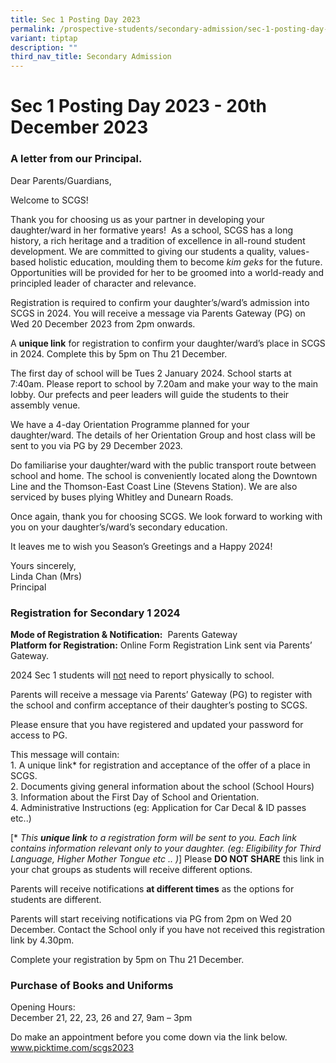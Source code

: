 ```yaml
---
title: Sec 1 Posting Day 2023
permalink: /prospective-students/secondary-admission/sec-1-posting-day-2023/
variant: tiptap
description: ""
third_nav_title: Secondary Admission
---
```

<h1><strong>Sec 1 Posting Day 2023 - 20th December 2023</strong></h1><h3><strong>A letter from our Principal.</strong></h3><p>Dear Parents/Guardians,</p><p>Welcome to SCGS!</p><p></p><p>Thank you for choosing us as your partner in developing your daughter/ward in her formative years!&nbsp; As a school, SCGS has a long history, a rich heritage and a tradition of excellence in all-round student development.&nbsp;We are committed&nbsp;to giving our&nbsp;students&nbsp;a quality, values-based holistic education, moulding them to become <em>kim geks</em> for the future. Opportunities will be provided for her to be groomed into a world-ready and principled leader of character and relevance.&nbsp;&nbsp;&nbsp;</p><p>Registration is required to confirm your daughter’s/ward’s admission into SCGS in 2024. You will receive a message via Parents Gateway (PG) on Wed 20 December&nbsp;2023 from 2pm onwards.</p><p>A&nbsp;<strong>unique link</strong>&nbsp;for registration to confirm your daughter/ward’s place in SCGS in 2024. Complete this by&nbsp;5pm on Thu 21 December.&nbsp;</p><p>The first day of school will be&nbsp;Tues 2 January 2024.&nbsp;School starts at 7:40am.&nbsp;Please report to school by 7.20am and make your way to the main lobby. Our prefects and peer leaders will guide the students to&nbsp;their assembly venue.</p><p>We have a&nbsp;4-day&nbsp;Orientation Programme planned for&nbsp;your daughter/ward.&nbsp;The details of her Orientation Group and host class will be sent to you via PG by 29 December 2023.&nbsp;</p><p>Do familiarise your daughter/ward with the public transport route between school and home.&nbsp;The school is conveniently located along the Downtown Line and the Thomson-East Coast Line (Stevens Station). We are also serviced by buses plying Whitley and Dunearn Roads.&nbsp;</p><p>Once again, thank you for choosing SCGS. We look forward to&nbsp;working with you&nbsp;on your daughter’s/ward’s secondary education.&nbsp;</p><p>It leaves me to wish you Season’s Greetings and a Happy&nbsp;2024!&nbsp;</p><p>Yours sincerely,<br>Linda Chan (Mrs)<br>Principal&nbsp;</p><h3><strong>Registration for Secondary 1 2024</strong></h3><p><strong>Mode of Registration &amp; Notification:</strong>&nbsp; Parents Gateway<br><strong>Platform for Registration:</strong> Online Form Registration Link sent via Parents’ Gateway.</p><p>2024 Sec 1 students will <u>not</u> need to report physically to school.&nbsp;</p><p>Parents will receive a message via Parents’ Gateway (PG) to register with the school and confirm acceptance of their daughter’s posting to SCGS.</p><p>Please ensure that you have registered and updated your password for access to PG.</p><p>This message will contain:<br>1. A unique link* for registration and acceptance of the offer of a place in SCGS.<br>2. Documents giving general information about the school (School Hours)<br>3. Information about the First Day of School and Orientation.<br>4. Administrative Instructions (eg: Application for Car Decal &amp; ID passes etc..)</p><p>[* <em>This </em><strong><em>unique link</em></strong><em> to a registration form will be sent to you. Each link contains information relevant only to your daughter. (eg: Eligibility for Third Language, Higher Mother Tongue etc .. )</em>] Please <strong>DO NOT SHARE</strong> this link in your chat groups as students will receive different options.</p><p>Parents will receive notifications <strong>at different times</strong> as the options for students are different.</p><p>Parents will start receiving notifications via PG from 2pm on Wed 20 December. Contact the School only if you have not received this registration link by 4.30pm.</p><p>Complete your registration by 5pm on Thu 21 December.</p><p></p><h3><strong>Purchase of Books and Uniforms</strong></h3><p>Opening Hours:&nbsp;<br>December 21, 22, 23, 26 and 27, 9am – 3pm&nbsp;</p><p>Do make an appointment before you come down via the link below.<br><a href="https://www.picktime.com/scgs2023" rel="noopener noreferrer nofollow" target="_blank">www.picktime.com/scgs2023</a></p><p></p>